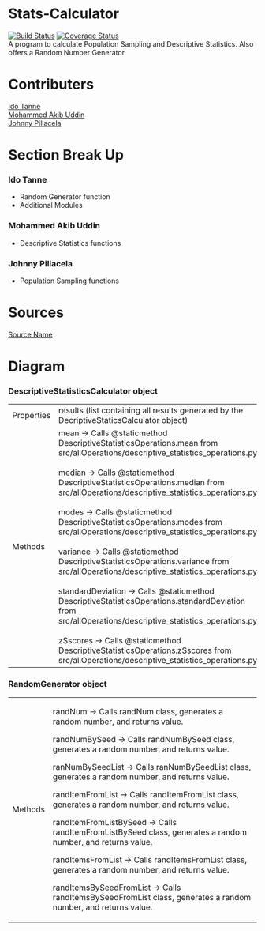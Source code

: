 # Stats-Calculator
[![Build Status](https://travis-ci.com/IS218-Spring21/Stats-Calculator.svg?branch=master)](https://travis-ci.com/IS218-Spring21/Stats-Calculator)
[![Coverage Status](https://coveralls.io/repos/github/IS218-Spring21/Stats-Calculator/badge.svg?branch=master)](https://coveralls.io/github/IS218-Spring21/Stats-Calculator?branch=master) <br>
A program to calculate Population Sampling and Descriptive Statistics. Also offers a Random Number Generator.

# Contributers
[Ido Tanne](https://github.com/itanne99) <br>
[Mohammed Akib Uddin](https://github.com/mohdAkibUddin) <br>
[Johnny Pillacela](https://github.com/JohnnyPillacela)

# Section Break Up
### Ido Tanne
 - Random Generator function
 - Additional Modules
### Mohammed Akib Uddin
 - Descriptive Statistics functions
### Johnny Pillacela
 - Population Sampling functions
# Sources
[Source Name](https://www.google.com/)

# Diagram
### DescriptiveStatisticsCalculator object
<table>
<tbody>
<tr>
<td>Properties</td>
<td>results (list containing all results generated by the DecriptiveStaticsCalculator object)</td>
</tr>
<tr>
<td>Methods</td>
<td>mean -&gt; Calls @staticmethod DescriptiveStatisticsOperations.mean from src/allOperations/descriptive_statistics_operations.py<br/><br/>median -&gt; Calls @staticmethod DescriptiveStatisticsOperations.median from src/allOperations/descriptive_statistics_operations.py<br/><br/>modes -&gt; Calls @staticmethod DescriptiveStatisticsOperations.modes from src/allOperations/descriptive_statistics_operations.py<br/><br/>variance -&gt; Calls @staticmethod DescriptiveStatisticsOperations.variance from src/allOperations/descriptive_statistics_operations.py<br/><br/>standardDeviation -&gt; Calls @staticmethod DescriptiveStatisticsOperations.standardDeviation from src/allOperations/descriptive_statistics_operations.py<br/><br/>zSscores -&gt; Calls @staticmethod DescriptiveStatisticsOperations.zSscores from src/allOperations/descriptive_statistics_operations.py</td>
</tr>
</tbody>
</table>

### RandomGenerator object
<table>
<tbody>
<tr>
<td>Methods</td>
<td>
<p>randNum &rarr; Calls randNum class, generates a random number, and returns value.</p>
<p>randNumBySeed &rarr; Calls randNumBySeed class, generates a random number, and returns value.</p>
<p>ranNumBySeedList &rarr; Calls&nbsp;ranNumBySeedList class, generates a random number, and returns value.</p>
<p>randItemFromList &rarr; Calls randItemFromList class, generates a random number, and returns value.</p>
<p>randItemFromListBySeed &rarr; Calls randItemFromListBySeed class, generates a random number, and returns value.</p>
<p>randItemsFromList &rarr; Calls randItemsFromList class, generates a random number, and returns value.</p>
<p>randItemsBySeedFromList &rarr; Calls randItemsBySeedFromList class, generates a random number, and returns value.</p>
</td>
</tr>
</tbody>
</table>
